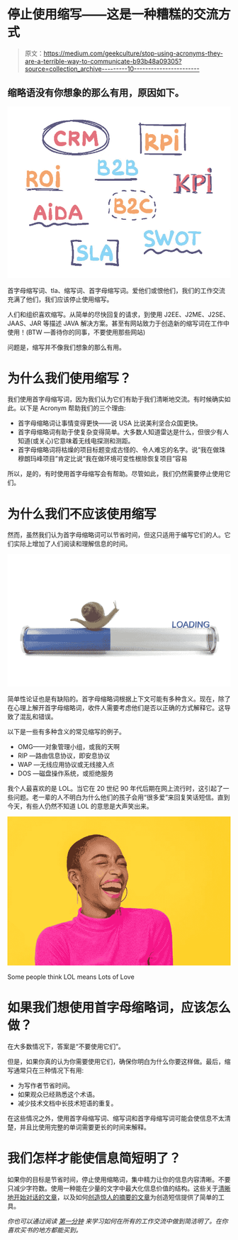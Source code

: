 # 停止使用缩写——这是一种糟糕的交流方式

> 原文：<https://medium.com/geekculture/stop-using-acronyms-they-are-a-terrible-way-to-communicate-b93b48a09305?source=collection_archive---------10----------------------->

## 缩略语没有你想象的那么有用，原因如下。

![](img/f3b286b0e00ccd5a37918ee768c837a6.png)

首字母缩写词、tla、缩写词、首字母缩写词。爱他们或恨他们，我们的工作交流充满了他们，我们应该停止使用缩写。

人们和组织喜欢缩写。从简单的尽快回复的请求，到使用 J2EE、J2ME、J2SE、JAAS、JAR 等描述 JAVA 解决方案。甚至有网站致力于创造新的缩写词在工作中使用！(BTW —善待你的同事，不要使用那些网站)

问题是，缩写并不像我们想象的那么有用。

# 为什么我们使用缩写？

我们使用首字母缩写词，因为我们认为它们有助于我们清晰地交流。有时候确实如此。以下是 Acronym 帮助我们的三个理由:

*   首字母缩略词让事情变得更快——说 USA 比说美利坚合众国更快。
*   首字母缩略词有助于使复杂变得简单。大多数人知道雷达是什么，但很少有人知道(或关心)它意味着无线电探测和测距。
*   首字母缩略词将枯燥的项目标题变成古怪的、令人难忘的名字。说“我在做珠穆朗玛峰项目”肯定比说“我在做环境可变性根除恢复项目”容易

所以，是的，有时使用首字母缩写会有帮助。尽管如此，我们仍然需要停止使用它们。

# 为什么我们不应该使用缩写

然而，虽然我们认为首字母缩略词可以节省时间，但这只适用于编写它们的人。它们实际上增加了人们阅读和理解信息的时间。

![](img/03609f8739c4ed844eb269dad59a230c.png)

简单性论证也是有缺陷的。首字母缩略词根据上下文可能有多种含义。现在，除了在心理上解开首字母缩略词，收件人需要考虑他们是否以正确的方式解释它。这导致了混乱和错误。

以下是一些有多种含义的常见缩写的例子。

*   OMG——对象管理小组，或我的天啊
*   RIP —路由信息协议，即安息协议
*   WAP —无线应用协议或无线接入点
*   DOS —磁盘操作系统，或拒绝服务

我个人最喜欢的是 LOL。当它在 20 世纪 90 年代后期在网上流行时，这引起了一些问题。老一辈的人不明白为什么他们的孩子会用“很多爱”来回复笑话短信。直到今天，有些人仍然不知道 LOL 的意思是大声笑出来。

![](img/6113fb62fb032174163b9b5c4bfed768.png)

Some people think LOL means Lots of Love

# 如果我们想使用首字母缩略词，应该怎么做？

在大多数情况下，答案是“不要使用它们”。

但是，如果你真的认为你需要使用它们，确保你明白为什么你要这样做。最后，缩写通常只在三种情况下有用:

*   为写作者节省时间。
*   如果观众已经熟悉这个术语。
*   减少技术文档中长技术短语的重复。

在这些情况之外，使用首字母缩写词、缩写词和首字母缩写词可能会使信息不太清楚，并且比使用完整的单词需要更长的时间来解释。

# 我们怎样才能使信息简短明了？

如果你的目标是节省时间，停止使用缩略词，集中精力让你的信息内容清晰。不要只减少字符数。使用一种能在少量的文字中最大化信息价值的结构。这些关于[清晰地开始对话的文章](https://chrisfenning.com/how-to-start-a-conversation-at-work-the-right-way/)，以及如何[创造惊人的摘要的文章](https://chrisfenning.com/3-steps-to-create-amazing-summaries/)为创造短信提供了简单的工具。

*你也可以通过阅读* [*第一分钟*](https://amzn.to/30w81Cm) *来学习如何在所有的工作交流中做到简洁明了。在你喜欢买书的地方都能买到。*